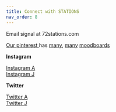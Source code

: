 ```yaml
---
title: Connect with STATIONS
nav_order: 8
---
```


Email signal at 72stations.com

[Our pinterest ](https://www.pinterest.com/72stations)has [many](https://www.pinterest.com/72stations/stations/), [many](https://www.pinterest.com/72stations/faceland-masks-puppets-dolls/) [moodboards](https://www.pinterest.com/72stations/childs-troika-alphabet/)

**Instagram**

[Instagram A](https://www.instagram.com/adamsgood/)  
[Instagram J](https://www.instagram.com/jamiegp/)   

**Twitter**

[Twitter A](https://twitter.com/asgood)  
[Twitter J](https://twitter.com/jamiegp)   
